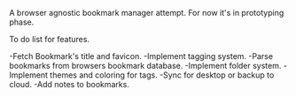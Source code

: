 A browser agnostic bookmark manager attempt. For now it's in prototyping phase.

To do list for features.

-Fetch Bookmark's title and favicon.
-Implement tagging system.
-Parse bookmarks from browsers bookmark database.
-Implement folder system.
-Implement themes and coloring for tags.
-Sync for desktop or backup to cloud.
-Add notes to bookmarks.

